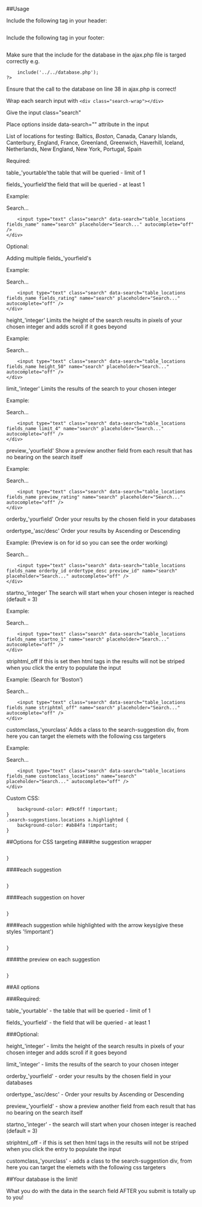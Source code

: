 ##Usage

Include the following tag in your header:

```<link rel="stylesheet" href="path/to/search/styles.css">
```

Include the following tag in your footer:

```<script type="text/javascript" src="path/to/search/search.js"></script>
```

Make sure that the include for the database in the ajax.php file is targed correctly e.g.

```<?php 
	include('../../database.php'); 
?>
```

Ensure that the call to the database on line 38 in ajax.php is correct!

Wrap each search input with ```<div class="search-wrap"></div>```

Give the input class="search"

Place options inside data-search="" attribute in the input

List of locations for testing: Baltics, <em>Boston</em>, Canada, Canary Islands, Canterbury, England, France, Greenland, Greenwich, Haverhill, Iceland, Netherlands, New England, New York, Portugal, Spain

Required:

table_'yourtable'the table that will be queried - limit of 1

fields_'yourfield'the field that will be queried - at least 1

Example:

Search...
```<div class="search-wrap">
	<input type="text" class="search" data-search="table_locations fields_name" name="search" placeholder="Search..." autocomplete="off" />
</div>
```

Optional:

Adding multiple fields_'yourfield's

Example:

Search...
```<div class="search-wrap">
	<input type="text" class="search" data-search="table_locations fields_name fields_rating" name="search" placeholder="Search..." autocomplete="off" />
</div>
```

height_'integer'	Limits the height of the search results in pixels of your chosen integer and adds scroll if it goes beyond

Example:

Search...
```<div class="search-wrap">
	<input type="text" class="search" data-search="table_locations fields_name height_50" name="search" placeholder="Search..." autocomplete="off" />
</div>
```

limit_'integer' Limits the results of the search to your chosen integer

Example:

Search...
```<div class="search-wrap">
	<input type="text" class="search" data-search="table_locations fields_name limit_4" name="search" placeholder="Search..." autocomplete="off" />
</div>
```

preview_'yourfield' Show a preview another field from each result that has no bearing on the search itself

Example:

Search...
```<div class="search-wrap">
	<input type="text" class="search" data-search="table_locations fields_name preview_rating" name="search" placeholder="Search..." autocomplete="off" />
</div>
```

orderby_'yourfield' Order your results by the chosen field in your databases

ordertype_'asc/desc' Order your results by Ascending or Descending

Example: (Preview is on for id so you can see the order working)

Search...
```<div class="search-wrap">
	<input type="text" class="search" data-search="table_locations fields_name orderby_id ordertype_desc preview_id" name="search" placeholder="Search..." autocomplete="off" />
</div>
```

startno_'integer' The search will start when your chosen integer is reached (default = 3)

Example:

Search...
```<div class="search-wrap">
	<input type="text" class="search" data-search="table_locations fields_name startno_1" name="search" placeholder="Search..." autocomplete="off" />
</div>
```

striphtml_off If this is set then html tags in the results will not be striped when you click the entry to populate the input

Example: (Search for 'Boston')

Search...
```<div class="search-wrap">
	<input type="text" class="search" data-search="table_locations fields_name striphtml_off" name="search" placeholder="Search..." autocomplete="off" />
</div>
```

customclass_'yourclass' Adds a class to the search-suggestion div, from here you can target the elemets with the following css targeters

Example:

Search...
```<div class="search-wrap">
	<input type="text" class="search" data-search="table_locations fields_name customclass_locations" name="search" placeholder="Search..." autocomplete="off" />
</div>
```

Custom CSS:
```.search-suggestions.locations a:hover {
	background-color: #d9c6ff !important;
}
.search-suggestions.locations a.highlighted {
	background-color: #ab84fa !important;
}
```

##Options for CSS targeting
####the suggestion wrapper
	
```.search-suggestions.yourclass {
		
}
```

		
####each suggestion
	
```.search-suggestions.yourclass a  {
	
}
```

		
####each suggestion on hover
	
```.search-suggestions.yourclass a:hover {
		
}
```

		
####each suggestion while highlighted with the arrow keys(give these styles '!important')
	
```.search-suggestions.yourclass a.highlighted {
		
} 
```

		
####the preview on each suggestion
	
```.search-suggestions.yourclass a span {
		
}
```
	
##All options

###Required:

table_'yourtable' - the table that will be queried - limit of 1

fields_'yourfield' - the field that will be queried - at least 1

###Optional:

height_'integer' - limits the height of the search results in pixels of your chosen integer and adds scroll if it goes beyond

limit_'integer' - limits the results of the search to your chosen integer

orderby_'yourfield' - order your results by the chosen field in your databases

ordertype_'asc/desc' - Order your results by Ascending or Descending

preview_'yourfield' - show a preview another field from each result that has no bearing on the search itself

startno_'integer' - the search will start when your chosen integer is reached (default = 3)

striphtml_off - if this is set then html tags in the results will not be striped when you click the entry to populate the input

customclass_'yourclass' - adds a class to the search-suggestion div, from here you can target the elemets with the following css targeters

##Your database is the limit!

What you do with the data in the search field AFTER you submit is totally up to you!
